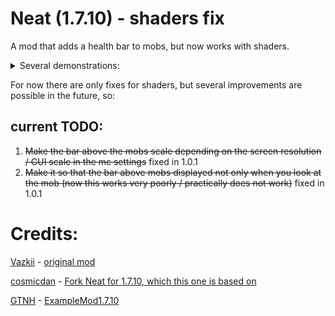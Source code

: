 # Neat (1.7.10) - shaders fix

A mod that adds a health bar to mobs, but now works with shaders.

<details>

<summary>Several demonstrations:</summary>

https://github.com/kotmatross28729/Neat-shaders-fix/assets/110309314/59118c49-89c1-4e6f-a02d-31138f16548a


https://github.com/kotmatross28729/Neat-shaders-fix/assets/110309314/01cc3602-fc13-4f21-a7ef-80ea453b84e6




https://github.com/kotmatross28729/Neat-shaders-fix/assets/110309314/2d1986c9-5279-4351-ab1b-acf47d69dd5d






<details>

<summary>Idk why, but one of the bugs during development</summary>



https://github.com/kotmatross28729/Neat-shaders-fix/assets/110309314/1480d34f-f359-4a28-8bd7-eab3000562fc




</details>









</details>

For now there are only fixes for shaders, but several improvements are possible in the future, so:

## current TODO:

1) ~~Make the bar above the mobs scale depending on the screen resolution / GUI scale in the mc settings~~ fixed in 1.0.1
2) ~~Make it so that the bar above mobs displayed not only when you look at the mob (now this works very poorly / practically does not work)~~ fixed in 1.0.1

# Credits:

[Vazkii](https://github.com/Vazkii) - [original mod](https://github.com/VazkiiMods/Neat)

[cosmicdan](https://github.com/cosmicdan) -
[Fork Neat for 1.7.10, which this one is based on](https://github.com/HostileNetworks/Neat)

[GTNH](https://github.com/orgs/GTNewHorizons/repositories) - [ExampleMod1.7.10](https://github.com/GTNewHorizons/ExampleMod1.7.10)
